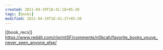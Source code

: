 ```yaml
---
created: 2021-04-29T18:41:18+05:30
tags: [books]
modified: 2021-04-29T18:41:37+05:30
---
```

[[book_recs]]
https://www.reddit.com/r/printSF/comments/n0kcah/favorite_books_youve_never_seen_anyone_else/